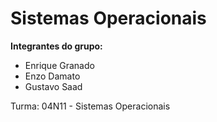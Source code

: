# Sistemas Operacionais

<b>Integrantes do grupo:</b> 
<ul>
<li>Enrique Granado</li>
<li>Enzo Damato</li>
<li>Gustavo Saad</li>
</ul>
<p>Turma: 04N11 - Sistemas Operacionais</p>
